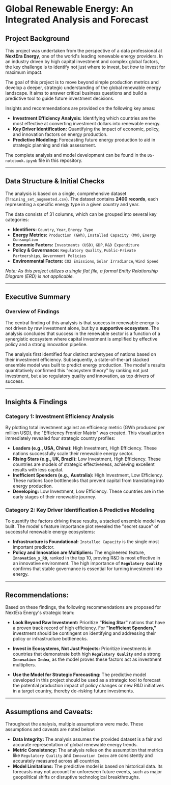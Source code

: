 # Global Renewable Energy: An Integrated Analysis and Forecast

## Project Background

This project was undertaken from the perspective of a data professional at **NextEra Energy**, one of the world's leading renewable energy providers. In an industry driven by high capital investment and complex global factors, the key challenge is to identify not just where to invest, but *how* to invest for maximum impact.

The goal of this project is to move beyond simple production metrics and develop a deeper, strategic understanding of the global renewable energy landscape. It aims to answer critical business questions and build a predictive tool to guide future investment decisions.

Insights and recommendations are provided on the following key areas:

- **Investment Efficiency Analysis:** Identifying which countries are the most effective at converting investment dollars into renewable energy.
- **Key Driver Identification:** Quantifying the impact of economic, policy, and innovation factors on energy production.
- **Predictive Modeling:** Forecasting future energy production to aid in strategic planning and risk assessment.

The complete analysis and model development can be found in the `DS-notebook.ipynb` file in this repository.

---

## Data Structure & Initial Checks

The analysis is based on a single, comprehensive dataset (`Training_set_augmented.csv`). The dataset contains **2400 records**, each representing a specific energy type in a given country and year.

The data consists of 31 columns, which can be grouped into several key categories:
- **Identifiers:** `Country`, `Year`, `Energy Type`
- **Energy Metrics:** `Production (GWh)`, `Installed Capacity (MW)`, `Energy Consumption`
- **Economic Factors:** `Investments (USD)`, `GDP`, `R&D Expenditure`
- **Policy & Governance:** `Regulatory Quality`, `Public-Private Partnerships`, `Government Policies`
- **Environmental Factors:** `CO2 Emissions`, `Solar Irradiance`, `Wind Speed`

*Note: As this project utilizes a single flat file, a formal Entity Relationship Diagram (ERD) is not applicable.*

---

## Executive Summary

### Overview of Findings

The central finding of this analysis is that success in renewable energy is not driven by raw investment alone, but by a **supportive ecosystem**. The analysis concludes that success in the renewable sector is a function of a synergistic ecosystem where capital investment is amplified by effective policy and a strong innovation pipeline.

The analysis first identified four distinct archetypes of nations based on their investment efficiency. Subsequently, a state-of-the-art stacked ensemble model was built to predict energy production. The model's results quantitatively confirmed this "ecosystem theory" by ranking not just investment, but also regulatory quality and innovation, as top drivers of success.

---

## Insights & Findings

### Category 1: Investment Efficiency Analysis

By plotting total investment against an efficiency metric (GWh produced per million USD), the "Efficiency Frontier Matrix" was created. This visualization immediately revealed four strategic country profiles:



- **Leaders (e.g., USA, China):** High Investment, High Efficiency. These nations successfully scale their renewable energy sector.
- **Rising Stars (e.g., UK, Brazil):** Low Investment, High Efficiency. These countries are models of strategic effectiveness, achieving excellent results with less capital.
- **Inefficient Spenders (e.g., Australia):** High Investment, Low Efficiency. These nations face bottlenecks that prevent capital from translating into energy production.
- **Developing:** Low Investment, Low Efficiency. These countries are in the early stages of their renewable journey.

### Category 2: Key Driver Identification & Predictive Modeling

To quantify the factors driving these results, a stacked ensemble model was built. The model's feature importance plot revealed the "secret sauce" of successful renewable energy ecosystems:



- **Infrastructure is Foundational:** `Installed Capacity` is the single most important predictor.
- **Policy and Innovation are Multipliers:** The engineered feature, **`Innovation_x_RD`**, ranked in the top 10, proving R&D is most effective in an innovative environment. The high importance of **`Regulatory Quality`** confirms that stable governance is essential for turning investment into energy.

---

## Recommendations:

Based on these findings, the following recommendations are proposed for NextEra Energy's strategic team:

* **Look Beyond Raw Investment:** Prioritize **"Rising Star"** nations that have a proven track record of high efficiency. For **"Inefficient Spenders,"** investment should be contingent on identifying and addressing their policy or infrastructure bottlenecks.

* **Invest in Ecosystems, Not Just Projects:** Prioritize investments in countries that demonstrate both high **`Regulatory Quality`** and a strong **`Innovation Index`**, as the model proves these factors act as investment multipliers.

* **Use the Model for Strategic Forecasting:** The predictive model developed in this project should be used as a strategic tool to forecast the potential production impact of policy changes or new R&D initiatives in a target country, thereby de-risking future investments.

---

## Assumptions and Caveats:

Throughout the analysis, multiple assumptions were made. These assumptions and caveats are noted below:

* **Data Integrity:** The analysis assumes the provided dataset is a fair and accurate representation of global renewable energy trends.
* **Metric Consistency:** The analysis relies on the assumption that metrics like `Regulatory Quality` and `Innovation Index` are consistently and accurately measured across all countries.
* **Model Limitations:** The predictive model is based on historical data. Its forecasts may not account for unforeseen future events, such as major geopolitical shifts or disruptive technological breakthroughs.
